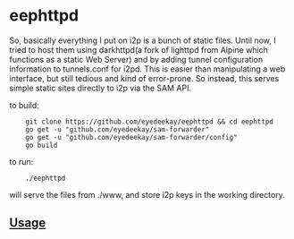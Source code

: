 # eephttpd

So, basically everything I put on i2p is a bunch of static files. Until now, I
tried to host them using darkhttpd(a fork of lighttpd from Alpine which
functions as a static Web Server) and by adding tunnel configuration information
to tunnels.conf for i2pd. This is easier than manipulating a web interface, but
still tedious and kind of error-prone. So instead, this serves simple static
sites directly to i2p via the SAM API.

to build:

        git clone https://github.com/eyedeekay/eephttpd && cd eephttpd
        go get -u "github.com/eyedeekay/sam-forwarder"
        go get -u "github.com/eyedeekay/sam-forwarder/config"
        go build

to run:

        ./eephttpd

will serve the files from ./www, and store i2p keys in the working directory.

## [Usage](USAGE.md)
